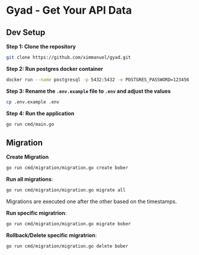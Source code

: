 # Gyad - Get Your API Data


## Dev Setup
**Step 1: Clone the repository**
```bash
git clone https://github.com/ximmanuel/gyad.git
```

**Step 2: Run postgres docker container**
```bash
docker run --name postgresql -p 5432:5432 -e POSTGRES_PASSWORD=123456 -d postgres
```

**Step 3: Rename the `.env.example` file to `.env` and adjust the values**
```bash
cp .env.example .env
```

**Step 4: Run the application**
```bash
go run cmd/main.go
```


## Migration

**Create Migration**
```bash
go run cmd/migration/migration.go create bober
```

**Run all migrations**:
```bash
go run cmd/migration/migration.go migrate all
```
Migrations are executed one after the other based on the timestamps.

**Run specific migratrion**:
```bash
go run cmd/migration/migration.go migrate bober
```

**Rollback/Delete specific migratrion**:
```bash
go run cmd/migration/migration.go delete bober
```
